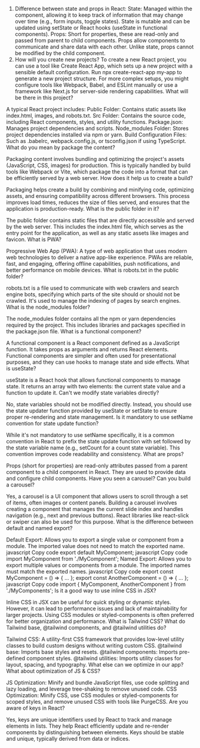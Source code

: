 1. Difference between state and props in React:
    State: Managed within the component, allowing it to keep track of information that may change over time (e.g., form inputs, toggle states). State is mutable and can be updated using setState or React hooks (useState in functional components).
    Props: Short for properties, these are read-only and passed from parent to child components. Props allow components to communicate and share data with each other. Unlike state, props cannot be modified by the child component.
2. How will you create new projects?
        To create a new React project, you can use a tool like Create React App, which sets up a new project with a sensible default configuration. Run npx create-react-app my-app to generate a new project structure. For more complex setups, you might configure tools like Webpack, Babel, and ESLint manually or use a framework like Next.js for server-side rendering capabilities.
What will be there in this project?

A typical React project includes:
Public Folder: Contains static assets like index.html, images, and robots.txt.
Src Folder: Contains the source code, including React components, styles, and utility functions.
Package.json: Manages project dependencies and scripts.
Node_modules Folder: Stores project dependencies installed via npm or yarn.
Build Configuration Files: Such as .babelrc, webpack.config.js, or tsconfig.json if using TypeScript.
What do you mean by package the content?

Packaging content involves bundling and optimizing the project's assets (JavaScript, CSS, images) for production. This is typically handled by build tools like Webpack or Vite, which package the code into a format that can be efficiently served by a web server.
How does it help us to create a build?

Packaging helps create a build by combining and minifying code, optimizing assets, and ensuring compatibility across different browsers. This process improves load times, reduces the size of files served, and ensures that the application is production-ready.
What is the public folder in it?

The public folder contains static files that are directly accessible and served by the web server. This includes the index.html file, which serves as the entry point for the application, as well as any static assets like images and favicon.
What is PWA?

Progressive Web App (PWA): A type of web application that uses modern web technologies to deliver a native app-like experience. PWAs are reliable, fast, and engaging, offering offline capabilities, push notifications, and better performance on mobile devices.
What is robots.txt in the public folder?

robots.txt is a file used to communicate with web crawlers and search engine bots, specifying which parts of the site should or should not be crawled. It's used to manage the indexing of pages by search engines.
What is the node_modules folder?

The node_modules folder contains all the npm or yarn dependencies required by the project. This includes libraries and packages specified in the package.json file.
What is a functional component?

A functional component is a React component defined as a JavaScript function. It takes props as arguments and returns React elements. Functional components are simpler and often used for presentational purposes, and they can use hooks to manage state and side effects.
What is useState?

useState is a React hook that allows functional components to manage state. It returns an array with two elements: the current state value and a function to update it.
Can't we modify state variables directly?

No, state variables should not be modified directly. Instead, you should use the state updater function provided by useState or setState to ensure proper re-rendering and state management.
Is it mandatory to use setName convention for state update function?

While it's not mandatory to use setName specifically, it is a common convention in React to prefix the state update function with set followed by the state variable name (e.g., setCount for a count state variable). This convention improves code readability and consistency.
What are props?

Props (short for properties) are read-only attributes passed from a parent component to a child component in React. They are used to provide data and configure child components.
Have you seen a carousel? Can you build a carousel?

Yes, a carousel is a UI component that allows users to scroll through a set of items, often images or content panels. Building a carousel involves creating a component that manages the current slide index and handles navigation (e.g., next and previous buttons). React libraries like react-slick or swiper can also be used for this purpose.
What is the difference between default and named export?

Default Export: Allows you to export a single value or component from a module. The imported value does not need to match the exported name.
javascript
Copy code
export default MyComponent;
javascript
Copy code
import MyComponent from './MyComponent';
Named Export: Allows you to export multiple values or components from a module. The imported names must match the exported names.
javascript
Copy code
export const MyComponent = () => { ... };
export const AnotherComponent = () => { ... };
javascript
Copy code
import { MyComponent, AnotherComponent } from './MyComponents';
Is it a good way to use inline CSS in JSX?

Inline CSS in JSX can be useful for quick styling or dynamic styles. However, it can lead to performance issues and lack of maintainability for larger projects. Using CSS modules or styled-components is often preferred for better organization and performance.
What is Tailwind CSS? What do Tailwind base, @tailwind components, and @tailwind utilities do?

Tailwind CSS: A utility-first CSS framework that provides low-level utility classes to build custom designs without writing custom CSS.
@tailwind base: Imports base styles and resets.
@tailwind components: Imports pre-defined component styles.
@tailwind utilities: Imports utility classes for layout, spacing, and typography.
What else can we optimize in our app? What about optimization of JS & CSS?

JS Optimization: Minify and bundle JavaScript files, use code splitting and lazy loading, and leverage tree-shaking to remove unused code.
CSS Optimization: Minify CSS, use CSS modules or styled-components for scoped styles, and remove unused CSS with tools like PurgeCSS.
Are you aware of keys in React?

Yes, keys are unique identifiers used by React to track and manage elements in lists. They help React efficiently update and re-render components by distinguishing between elements. Keys should be stable and unique, typically derived from data or indices.